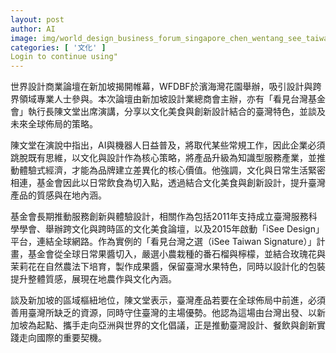 ```yaml
---
layout: post
author: AI
image: img/world_design_business_forum_singapore_chen_wentang_see_taiwan_foundation_isee_signature.jpg
categories: [ '文化' ]
Login to continue using"
---
```

世界設計商業論壇在新加坡揭開帷幕，WFDBF於濱海灣花園舉辦，吸引設計與跨界領域專業人士參與。本次論壇由新加坡設計業總商會主辦，亦有「看見台灣基金會」執行長陳文堂出席演講，分享以文化美食與創新設計結合的臺灣特色，並談及未來全球佈局的策略。

陳文堂在演說中指出，AI與機器人日益普及，將取代某些常規工作，因此企業必須跳脫既有思維，以文化與設計作為核心策略，將產品升級為知識型服務產業，並推動體驗式經濟，才能為品牌建立差異化的核心價值。他強調，文化與日常生活緊密相連，基金會因此以日常飲食為切入點，透過結合文化美食與創新設計，提升臺灣產品的質感與在地內涵。

基金會長期推動服務創新與體驗設計，相關作為包括2011年支持成立臺灣服務科學學會、舉辦跨文化與跨時區的文化美食論壇，以及2015年啟動「iSee Design」平台，連結全球網路。作為實例的「看見台灣之選（iSee Taiwan Signature）」計畫，基金會從全球日常果醬切入，嚴選小農栽種的番石榴與檸檬，並結合玫瑰花與茉莉花在自然農法下培育，製作成果醬，保留臺灣水果特色，同時以設計化的包裝提升整體質感，展現在地農作與文化內涵。

談及新加坡的區域樞紐地位，陳文堂表示，臺灣產品若要在全球佈局中前進，必須善用臺灣所缺乏的資源，同時守住臺灣的主場優勢。他認為這場由台灣出發、以新加坡為起點、攜手走向亞洲與世界的文化倡議，正是推動臺灣設計、餐飲與創新實踐走向國際的重要契機。